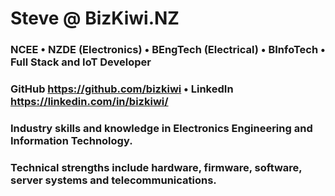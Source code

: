 # Steve @ BizKiwi.NZ
### NCEE • NZDE (Electronics) • BEngTech (Electrical) • BInfoTech • Full Stack and IoT Developer ###
### GitHub https://github.com/bizkiwi  •  LinkedIn https://linkedin.com/in/bizkiwi/ ###
### Industry skills and knowledge in Electronics Engineering and Information Technology. ###
### Technical strengths include hardware, firmware, software, server systems and telecommunications. ###
